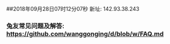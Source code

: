 ##2018年09月28日07时12分07秒 新址: 142.93.38.243
### 兔友常见问题及解答: https://github.com/wanggonging/d/blob/w/FAQ.md
